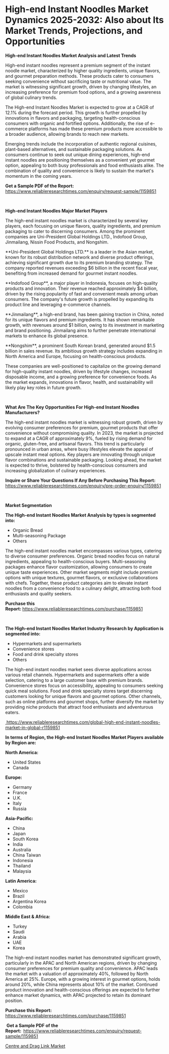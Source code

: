 <p><h1>High-end Instant Noodles Market Dynamics 2025-2032: Also about Its Market Trends, Projections, and Opportunities</h1></p><p><strong>High-end Instant Noodles Market Analysis and Latest Trends</strong></p>
<p><p>High-end instant noodles represent a premium segment of the instant noodle market, characterized by higher quality ingredients, unique flavors, and gourmet preparation methods. These products cater to consumers seeking convenience without sacrificing taste or nutritional value. The market is witnessing significant growth, driven by changing lifestyles, an increasing preference for premium food options, and a growing awareness of global culinary trends.</p><p>The High-end Instant Noodles Market is expected to grow at a CAGR of 12.1% during the forecast period. This growth is further propelled by innovations in flavors and packaging, targeting health-conscious consumers with organic and fortified options. Additionally, the rise of e-commerce platforms has made these premium products more accessible to a broader audience, allowing brands to reach new markets.</p><p>Emerging trends include the incorporation of authentic regional cuisines, plant-based alternatives, and sustainable packaging solutions. As consumers continue to seek out unique dining experiences, high-end instant noodles are positioning themselves as a convenient yet gourmet option, appealing to both busy professionals and food enthusiasts alike. The combination of quality and convenience is likely to sustain the market's momentum in the coming years.</p></p>
<p><strong>Get a Sample PDF of the Report:&nbsp;</strong> <a href="https://www.reliableresearchtimes.com/enquiry/request-sample/1159851?utm_campaign=3291&utm_medium=2&utm_source=Github&utm_content=ia&utm_term=22032025&utm_id=high-end-instant-noodles">https://www.reliableresearchtimes.com/enquiry/request-sample/1159851</a></p>
<p>&nbsp;</p>
<p><strong>High-end Instant Noodles Major Market Players</strong></p>
<p><p>The high-end instant noodles market is characterized by several key players, each focusing on unique flavors, quality ingredients, and premium packaging to cater to discerning consumers. Among the prominent companies are Uni-President Global Holdings LTD., Indofood Group, Jinmailang, Nissin Food Products, and Nongshim.</p><p>**Uni-President Global Holdings LTD.** is a leader in the Asian market, known for its robust distribution network and diverse product offerings, achieving significant growth due to its premium branding strategy. The company reported revenues exceeding $6 billion in the recent fiscal year, benefiting from increased demand for gourmet instant noodles.</p><p>**Indofood Group**, a major player in Indonesia, focuses on high-quality products and innovation. Their revenue reached approximately $4 billion, driven by the rising popularity of fast and convenient meals among urban consumers. The company's future growth is propelled by expanding its product line and leveraging e-commerce channels.</p><p>**Jinmailang**, a high-end brand, has been gaining traction in China, noted for its unique flavors and premium ingredients. It has shown remarkable growth, with revenues around $1 billion, owing to its investment in marketing and brand positioning. Jinmailang aims to further penetrate international markets to enhance its global presence.</p><p>**Nongshim**, a prominent South Korean brand, generated around $1.5 billion in sales revenue. Its ambitious growth strategy includes expanding in North America and Europe, focusing on health-conscious products.</p><p>These companies are well-positioned to capitalize on the growing demand for high-quality instant noodles, driven by lifestyle changes, increased disposable income, and a growing preference for convenience foods. As the market expands, innovations in flavor, health, and sustainability will likely play key roles in future growth.</p></p>
<p>&nbsp;</p>
<p><strong>What Are The Key Opportunities For High-end Instant Noodles Manufacturers?</strong></p>
<p><p>The high-end instant noodles market is witnessing robust growth, driven by evolving consumer preferences for premium, gourmet products that offer convenience without compromising quality. In 2023, the market is projected to expand at a CAGR of approximately 9%, fueled by rising demand for organic, gluten-free, and artisanal flavors. This trend is particularly pronounced in urban areas, where busy lifestyles elevate the appeal of upscale instant meal options. Key players are innovating through unique flavor combinations and sustainable packaging. Looking ahead, the market is expected to thrive, bolstered by health-conscious consumers and increasing globalization of culinary experiences.</p></p>
<p><strong>Inquire or Share Your Questions If Any Before Purchasing This Report:</strong> <a href="https://www.reliableresearchtimes.com/enquiry/pre-order-enquiry/1159851?utm_campaign=3291&utm_medium=2&utm_source=Github&utm_content=ia&utm_term=22032025&utm_id=high-end-instant-noodles">https://www.reliableresearchtimes.com/enquiry/pre-order-enquiry/1159851</a></p>
<p>&nbsp;</p>
<p><strong>Market Segmentation</strong></p>
<p><strong>The High-end Instant Noodles Market Analysis by types is segmented into:</strong></p>
<p><ul><li>Organic Bread</li><li>Multi-seasoning Package</li><li>Others</li></ul></p>
<p><p>The high-end instant noodles market encompasses various types, catering to diverse consumer preferences. Organic bread noodles focus on natural ingredients, appealing to health-conscious buyers. Multi-seasoning packages enhance flavor customization, allowing consumers to create unique taste experiences. Other market segments might include premium options with unique textures, gourmet flavors, or exclusive collaborations with chefs. Together, these product categories aim to elevate instant noodles from a convenience food to a culinary delight, attracting both food enthusiasts and quality seekers.</p></p>
<p><strong>Purchase this Report:&nbsp;</strong><a href="https://www.reliableresearchtimes.com/purchase/1159851?utm_campaign=3291&utm_medium=2&utm_source=Github&utm_content=ia&utm_term=22032025&utm_id=high-end-instant-noodles">https://www.reliableresearchtimes.com/purchase/1159851</a></p>
<p>&nbsp;</p>
<p><strong>The High-end Instant Noodles Market Industry Research by Application is segmented into:</strong></p>
<p><ul><li>Hypermarkets and supermarkets</li><li>Convenience stores</li><li>Food and drink specialty stores</li><li>Others</li></ul></p>
<p><p>The high-end instant noodles market sees diverse applications across various retail channels. Hypermarkets and supermarkets offer a wide selection, catering to a large customer base with premium brands. Convenience stores focus on accessibility, appealing to consumers seeking quick meal solutions. Food and drink specialty stores target discerning customers looking for unique flavors and gourmet options. Other channels, such as online platforms and gourmet shops, further diversify the market by providing niche products that attract food enthusiasts and adventurous eaters.</p></p>
<p><a href="https://www.reliableresearchtimes.com/global-high-end-instant-noodles-market-in-global-r1159851?utm_campaign=3291&utm_medium=2&utm_source=Github&utm_content=ia&utm_term=22032025&utm_id=high-end-instant-noodles">&nbsp;https://www.reliableresearchtimes.com/global-high-end-instant-noodles-market-in-global-r1159851</a></p>
<p><strong>In terms of Region, the High-end Instant Noodles Market Players available by Region are:</strong></p>
<p>
    <p> <strong> North America: </strong>
        <ul>
            <li>United States</li>
            <li>Canada</li>
        </ul>
        </p> 
    <p> <strong> Europe: </strong>
        <ul>
            <li>Germany</li>
            <li>France</li>
            <li>U.K.</li>
            <li>Italy</li>
            <li>Russia</li>
        </ul>
        </p> 
    <p> <strong> Asia-Pacific: </strong>
        <ul>
            <li>China</li>
            <li>Japan</li>
            <li>South Korea</li>
            <li>India</li>
            <li>Australia</li>
            <li>China Taiwan</li>
            <li>Indonesia</li>
            <li>Thailand</li>
            <li>Malaysia</li>
        </ul>
        </p> 
    <p> <strong> Latin America: </strong>
        <ul>
            <li>Mexico</li>
            <li>Brazil</li>
            <li>Argentina Korea</li>
            <li>Colombia</li>
        </ul>
        </p> 
    <p> <strong> Middle East & Africa: </strong>
        <ul>
            <li>Turkey</li>
            <li>Saudi</li>
            <li>Arabia</li>
            <li>UAE</li>
            <li>Korea</li>
        </ul>
    </p>
    </p>
<p><p>The high-end instant noodles market has demonstrated significant growth, particularly in the APAC and North American regions, driven by changing consumer preferences for premium quality and convenience. APAC leads the market with a valuation of approximately 40%, followed by North America at 25%. Europe, with a growing interest in gourmet options, holds around 20%, while China represents about 10% of the market. Continued product innovation and health-conscious offerings are expected to further enhance market dynamics, with APAC projected to retain its dominant position.</p></p>
<p><strong>Purchase this Report: </strong><a href="https://www.reliableresearchtimes.com/purchase/1159851?utm_campaign=3291&utm_medium=2&utm_source=Github&utm_content=ia&utm_term=22032025&utm_id=high-end-instant-noodles">https://www.reliableresearchtimes.com/purchase/1159851</a></p>
<p>&nbsp;<strong>Get a Sample PDF of the Report:&nbsp;&nbsp;</strong><a href="https://www.reliableresearchtimes.com/enquiry/request-sample/1159851?utm_campaign=3291&utm_medium=2&utm_source=Github&utm_content=ia&utm_term=22032025&utm_id=high-end-instant-noodles">https://www.reliableresearchtimes.com/enquiry/request-sample/1159851</a></p>
<p><strong></strong></p>
<p><p><a href="https://github.com/daphnyvashdi/Market-Research-Report-List-1/blob/main/centre-and-drag-link-market.md?utm_campaign=3291&utm_medium=2&utm_source=Github&utm_content=ia&utm_term=22032025&utm_id=high-end-instant-noodles">Centre and Drag Link Market</a></p></p>